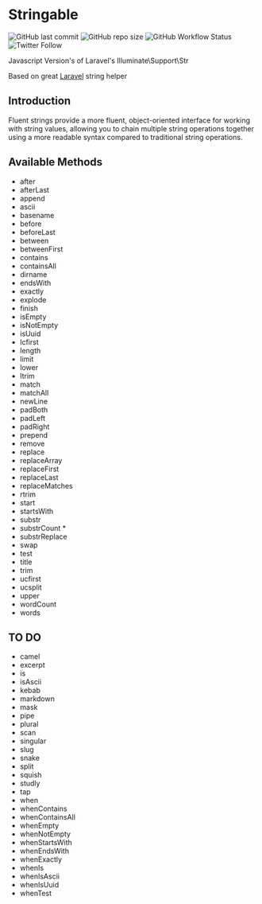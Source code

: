 # Stringable

![GitHub last commit](https://img.shields.io/github/last-commit/rudashi/stringable)
![GitHub repo size](https://img.shields.io/github/repo-size/rudashi/stringable)
![GitHub Workflow Status](https://img.shields.io/github/workflow/status/rudashi/stringable/Node.js%20CI)
![Twitter Follow](https://img.shields.io/twitter/follow/BorysZmuda?style=social)

Javascript Version's of Laravel's Illuminate\Support\Str

Based on great [Laravel](https://laravel.com/docs/9.x/helpers#fluent-strings-method-list) string helper

## Introduction
Fluent strings provide a more fluent, object-oriented interface for working with string values, allowing you to chain multiple string operations together using a more readable syntax compared to traditional string operations.

## Available Methods

- after
- afterLast
- append
- ascii
- basename
- before
- beforeLast
- between
- betweenFirst
- contains
- containsAll
- dirname
- endsWith
- exactly
- explode
- finish
- isEmpty
- isNotEmpty
- isUuid
- lcfirst
- length
- limit
- lower
- ltrim
- match
- matchAll
- newLine
- padBoth
- padLeft
- padRight
- prepend
- remove
- replace
- replaceArray
- replaceFirst
- replaceLast
- replaceMatches
- rtrim
- start
- startsWith
- substr
- substrCount *
- substrReplace
- swap
- test
- title
- trim
- ucfirst
- ucsplit
- upper
- wordCount
- words

## TO DO

- camel
- excerpt
- is
- isAscii
- kebab
- markdown
- mask
- pipe
- plural
- scan
- singular
- slug
- snake
- split
- squish
- studly
- tap
- when
- whenContains
- whenContainsAll
- whenEmpty
- whenNotEmpty
- whenStartsWith
- whenEndsWith
- whenExactly
- whenIs
- whenIsAscii
- whenIsUuid
- whenTest